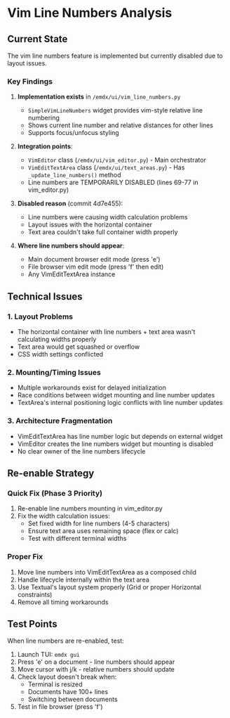 # Vim Line Numbers Analysis

## Current State

The vim line numbers feature is implemented but currently disabled due to layout issues.

### Key Findings

1. **Implementation exists** in `/emdx/ui/vim_line_numbers.py`
   - `SimpleVimLineNumbers` widget provides vim-style relative line numbering
   - Shows current line number and relative distances for other lines
   - Supports focus/unfocus styling

2. **Integration points**:
   - `VimEditor` class (`/emdx/ui/vim_editor.py`) - Main orchestrator
   - `VimEditTextArea` class (`/emdx/ui/text_areas.py`) - Has `_update_line_numbers()` method
   - Line numbers are TEMPORARILY DISABLED (lines 69-77 in vim_editor.py)

3. **Disabled reason** (commit 4d7e455):
   - Line numbers were causing width calculation problems
   - Layout issues with the horizontal container
   - Text area couldn't take full container width properly

4. **Where line numbers should appear**:
   - Main document browser edit mode (press 'e')
   - File browser vim edit mode (press 'f' then edit)
   - Any VimEditTextArea instance

## Technical Issues

### 1. Layout Problems
- The horizontal container with line numbers + text area wasn't calculating widths properly
- Text area would get squashed or overflow
- CSS width settings conflicted

### 2. Mounting/Timing Issues
- Multiple workarounds exist for delayed initialization
- Race conditions between widget mounting and line number updates
- TextArea's internal positioning logic conflicts with line number updates

### 3. Architecture Fragmentation
- VimEditTextArea has line number logic but depends on external widget
- VimEditor creates the line numbers widget but mounting is disabled
- No clear owner of the line numbers lifecycle

## Re-enable Strategy

### Quick Fix (Phase 3 Priority)
1. Re-enable line numbers mounting in vim_editor.py
2. Fix the width calculation issues:
   - Set fixed width for line numbers (4-5 characters)
   - Ensure text area uses remaining space (flex or calc)
   - Test with different terminal widths

### Proper Fix
1. Move line numbers into VimEditTextArea as a composed child
2. Handle lifecycle internally within the text area
3. Use Textual's layout system properly (Grid or proper Horizontal constraints)
4. Remove all timing workarounds

## Test Points

When line numbers are re-enabled, test:
1. Launch TUI: `emdx gui`
2. Press 'e' on a document - line numbers should appear
3. Move cursor with j/k - relative numbers should update
4. Check layout doesn't break when:
   - Terminal is resized
   - Documents have 100+ lines
   - Switching between documents
5. Test in file browser (press 'f')